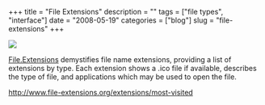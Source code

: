 +++
title = "File Extensions"
description = ""
tags = ["file types", "interface"]
date = "2008-05-19"
categories = ["blog"]
slug = "file-extensions"
+++



  <div class="notebook-screenshot"><a href="http://www.file-extensions.org/extensions/most-visited"><img id='bluga-thumbnail-1263' class='bluga-thumbnail large' src='http://media.konigi.com/bluga/
wt48317eab23411_0.jpg'/></a></div><p><a href="http://www.file-extensions.org/extensions/most-visited">File.Extensions</a> demystifies file name extensions, providing a list of extensions by type. Each extension shows a .ico file if available, describes the type of file, and applications which may be used to open the file.</p>
    
  <a href="http://www.file-extensions.org/extensions/most-visited">http://www.file-extensions.org/extensions/most-visited</a>
